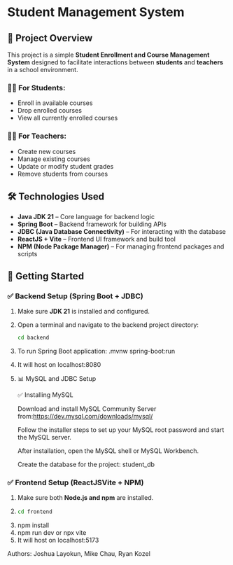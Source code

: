 # Student Management System

## 📌 Project Overview

This project is a simple **Student Enrollment and Course Management System** designed to facilitate interactions between **students** and **teachers** in a school environment.

### 👨‍🎓 For Students:
- Enroll in available courses
- Drop enrolled courses
- View all currently enrolled courses

### 👩‍🏫 For Teachers:
- Create new courses
- Manage existing courses
- Update or modify student grades
- Remove students from courses

## 🛠 Technologies Used

- **Java JDK 21** – Core language for backend logic
- **Spring Boot** – Backend framework for building APIs
- **JDBC (Java Database Connectivity)** – For interacting with the database
- **ReactJS + Vite** – Frontend UI framework and build tool
- **NPM (Node Package Manager)** – For managing frontend packages and scripts

## 🚀 Getting Started

### ✅ Backend Setup (Spring Boot + JDBC)

1. Make sure **JDK 21** is installed and configured.
2. Open a terminal and navigate to the backend project directory:
   ```bash
   cd backend
3. To run Spring Boot application: .mvnw spring-boot:run
4. It will host on localhost:8080
5. 📊 MySQL and JDBC Setup

    ✅ Installing MySQL
    
    Download and install MySQL Community Server from:https://dev.mysql.com/downloads/mysql/
    
    Follow the installer steps to set up your MySQL root password and start the MySQL server.
    
    After installation, open the MySQL shell or MySQL Workbench.
    
    Create the database for the project: student_db

### ✅ Frontend Setup (ReactJSVite + NPM)
1. Make sure both **Node.js and npm** are installed.
2. ```bash
   cd frontend
3. npm install
4. npm run dev or npx vite
5. It will host on localhost:5173

Authors: Joshua Layokun, Mike Chau, Ryan Kozel
